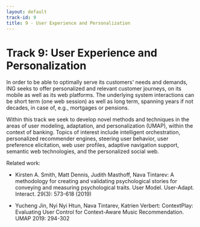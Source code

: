 ```yaml
---
layout: default
track-id: 9
title: 9 - User Experience and Personalization
---
```


# Track 9: User Experience and Personalization

In order to be able to optimally serve its customers' needs and demands, ING seeks to offer personalized and relevant customer journeys, on its mobile as well as its web platforms.
The underlying system interactions can be short term (one web session) as well as long term, spanning years if not decades, in case of, e.g., mortgages or pensions.

Within this track we seek to develop novel methods and techniques in the areas of user modeling, adaptation, and personalization (UMAP), within the context of banking.
Topics of interest include intelligent orchestration, personalized recommender engines, steering user behavior, user preference elicitation, web user profiles, adaptive navigation support, semantic web technologies, and the personalized social web.

Related work:

- Kirsten A. Smith, Matt Dennis, Judith Masthoff, Nava Tintarev: A methodology for creating and validating psychological stories for conveying and measuring psychological traits. User Model. User-Adapt. Interact. 29(3): 573-618 (2019)

- Yucheng Jin, Nyi Nyi Htun, Nava Tintarev, Katrien Verbert: ContextPlay: Evaluating User Control for Context-Aware Music Recommendation. UMAP 2019: 294-302
